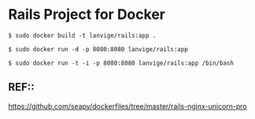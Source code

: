Rails Project for Docker
============


```
$ sudo docker build -t lanvige/rails:app .
```

```
$ sudo docker run -d -p 8080:8080 lanvige/rails:app
```

```
$ sudo docker run -t -i -p 8080:8080 lanvige/rails:app /bin/bash
```
REF::
---
https://github.com/seapy/dockerfiles/tree/master/rails-nginx-unicorn-pro

